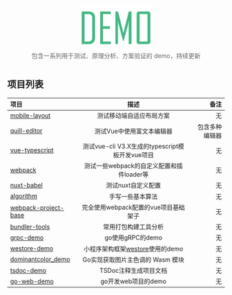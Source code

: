 <div align="center">
<img src="./assets/demo.png" style="max-width: 160px; margin: auto;">
<p style="color: #666; margin: 0 auto 40px;">包含一系列用于测试、原理分析、方案验证的 demo，持续更新</p>
</div>

## 项目列表

项目|描述|备注
:----|:-----:|------:
[mobile-layout](./mobile-layout)|测试移动端自适应布局方案|无
[quill-editor](./quill-editor)|测试Vue中使用富文本编辑器|包含多种编辑器
[vue-typescript](./vue-typescript)|测试vue-cli V3.X生成的typescript模板开发vue项目|无
[webpack](./webpack)|测试一些webpack的自定义配置和插件loader等|无
[nuxt-babel](./nuxt-babel)|测试nuxt自定义配置|无
[algorithm](./algorithm)|手写一些基本算法|无
[webpack-project-base](./webpack-project-base)|完全使用webpack配置的vue项目基础架子|无
[bundler-tools](./bundler-tools)|常用打包构建工具分析|无
[grpc-demo](./grpc-demo)|go使用gRPC的demo|无
[westore-demo](./westore-demo)|小程序架构框架[westore](https://github.com/Tencent/westore)使用的demo|无
[dominantcolor_demo](./dominantcolor_demo)|Go实现获取图片主色调的 Wasm 模块|无
[tsdoc-demo](./tsdoc-demo)|TSDoc注释生成项目文档|无
[go-web-demo](./go-web-demo/)|go开发web项目的demo|无
